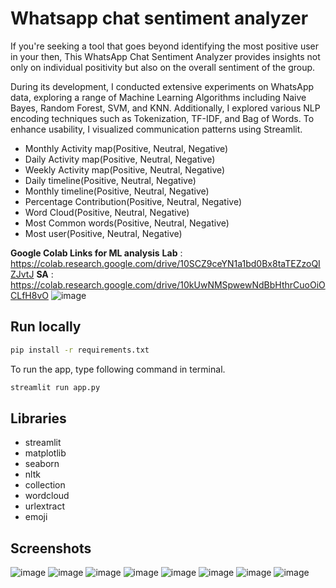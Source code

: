 
# Whatsapp chat sentiment analyzer

If you're seeking a tool that goes beyond identifying the most positive user in your then, This WhatsApp Chat Sentiment Analyzer provides insights not only on individual positivity but also on the overall sentiment of the group.

During its development, I conducted extensive experiments on WhatsApp data, exploring a range of Machine Learning Algorithms including Naive Bayes, Random Forest, SVM, and KNN. Additionally, I explored various NLP encoding techniques such as Tokenization, TF-IDF, and Bag of Words. To enhance usability, I visualized communication patterns using Streamlit.

- Monthly Activity map(Positive, Neutral, Negative)
- Daily Activity map(Positive, Neutral, Negative)
- Weekly Activity map(Positive, Neutral, Negative)
- Daily timeline(Positive, Neutral, Negative)
- Monthly timeline(Positive, Neutral, Negative)
- Percentage Contribution(Positive, Neutral, Negative)
- Word Cloud(Positive, Neutral, Negative)
- Most Common words(Positive, Neutral, Negative)
- Most user(Positive, Neutral, Negative)

**Google Colab Links for ML analysis**
**Lab** :     https://colab.research.google.com/drive/10SCZ9ceYN1a1bd0Bx8taTEZzoQIZJvtJ
**SA** :      https://colab.research.google.com/drive/10kUwNMSpwewNdBbHthrCuoOiOCLfH8vO
![image](https://github.com/user-attachments/assets/1ab2a83e-96e3-4bdc-b7ec-3862f996b158)

## Run locally

```bash
pip install -r requirements.txt
```

To run the app, type following command in terminal. 
```bash
streamlit run app.py
```

## Libraries

- streamlit
- matplotlib
- seaborn
- nltk
- collection
- wordcloud
- urlextract
- emoji


## Screenshots
![image](https://github.com/user-attachments/assets/27dc470e-9d14-40be-8da5-50667a5a5cd7)
![image](https://github.com/user-attachments/assets/a6bf12e2-acf5-4894-b50a-01498052816d)
![image](https://github.com/user-attachments/assets/c9a7d801-dc8c-40fe-ab3a-faa206a40a3e)
![image](https://github.com/user-attachments/assets/f561013f-c424-4333-9b8f-5c7ed99834de)
![image](https://github.com/user-attachments/assets/cf71211b-79ff-4589-9d66-8acfff4e0959)
![image](https://github.com/user-attachments/assets/8e9befeb-a5a2-420a-94af-6f4b570b7e05)
![image](https://github.com/user-attachments/assets/032c8990-1e85-47ed-82bb-e23da7c5c2cd)
![image](https://github.com/user-attachments/assets/e20824c2-16f3-4bbc-9445-ec5fe973eabc)




